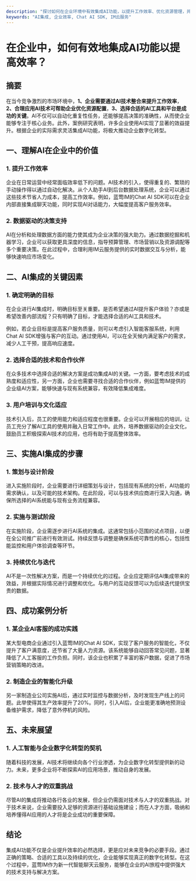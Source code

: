 ```yaml
---
description: "探讨如何在企业环境中有效集成AI功能，以提升工作效率、优化资源管理，并介绍具体的实施策略和技术方案。"
keywords: "AI集成, 企业效率, Chat AI SDK, IM云服务"
---
```

# 在企业中，如何有效地集成AI功能以提高效率？

## 摘要

在当今竞争激烈的市场环境中，**1、企业需要通过AI技术整合来提升工作效率**，**2、合理应用AI技术可帮助企业优化资源配置**，**3、选择合适的AI工具和平台是成功的关键**。AI不仅可以自动化重复性任务，还能够提高决策的准确性，从而使企业能够专注于核心业务。此外，案例研究表明，许多企业使用AI实现了显著的效益提升。根据企业的实际需求灵活集成AI功能，将极大推动企业数字化转型。

## 一、理解AI在企业中的价值

### 1. 提升工作效率

企业在日常运营中经常面临效率低下的问题。AI技术的引入，使得重复的、繁琐的手动操作得以通过自动化解决。从个人助手AI到后台数据处理系统，企业可以通过这些技术节省人力成本，提高工作效率。例如，蓝莺IM的Chat AI SDK可以在企业内部直接集成聊天功能，同时实现AI对话能力，大幅度提高客户服务效率。

### 2. 数据驱动的决策支持

AI在分析和处理数据方面的能力使其成为企业决策的强大助力。通过数据挖掘和机器学习，企业可以获取更具深度的信息，指导预算管理、市场营销以及资源调配等多个重要决策。在此过程中，合理利用IM云服务提供的实时数据交互与分析，能够快速响应市场变化。

## 二、AI集成的关键因素

### 1. 确定明确的目标

在企业进行AI集成时，明确目标至关重要。是否希望通过AI提升客户体验？亦或是希望改善内部流程？只有明确了目标，才能选择合适的AI工具和技术。

例如，若企业目标是提高客户服务质量，则可以考虑引入智能客服系统，利用Chat AI SDK增强与客户的互动。通过使用AI，可以在全天候内满足客户的需求，减少人工干预，提高响应速度。

### 2. 选择合适的技术和合作伙伴

在众多技术中选择合适的解决方案是成功集成AI的关键。一方面，要考虑技术的成熟度和适应性，另一方面，企业也需要寻找合适的合作伙伴，例如蓝莺IM提供的企业级AI方案，能够快速与现有系统兼容，有效降低集成难度。

### 3. 用户培训与文化适应

技术引入后，员工的使用能力和适应程度也很重要。企业可以开展相应的培训，让员工充分了解AI工具的使用并融入日常工作中。此外，培养数据驱动的企业文化，鼓励员工积极探索AI技术的应用，也将有助于提高整体效率。

## 三、实施AI集成的步骤

### 1. 策划与设计阶段

进入实施阶段时，企业需要进行详细策划与设计，包括现有系统的分析，AI功能的需求确认，以及可能的技术架构。在此阶段，可以与技术供应商进行深入沟通，确保所选择的AI系统能与现有业务流程兼容。

### 2. 实施与测试阶段

在实施阶段，企业需逐步进行AI系统的集成。这通常包括小范围的试点项目，以便在全公司推广前进行有效测试。持续反馈与调整是确保系统可靠性的核心，包括性能监控和用户体验调查等环节。

### 3. 持续优化与迭代

AI不是一次性解决方案，而是一个持续优化的过程。企业应定期评估AI集成带来的效益，并根据实际情况进行调整和优化。与用户的互动反馈可以为后续迭代提供宝贵的数据。

## 四、成功案例分析

### 1. 某企业AI客服的成功实践

某大型电商企业通过引入蓝莺IM的Chat AI SDK，实现了客户服务的智能化，不仅提升了客户满意度，还节省了大量人力资源。该系统能够自动回答常见问题，显著降低了人工客服的工作负担。同时，该企业也积累了丰富的客户数据，促进了市场营销策略的改进。 

### 2. 制造企业的智能化升级

另一家制造业公司实施AI后，通过实时监控与数据分析，及时发现生产线上的问题。此举使得其生产效率提升了20%。同时，引入AI后，企业能更准确地预测设备维护需求，降低了意外停机的风险。

## 五、未来展望

### 1. 人工智能与企业数字化转型的契机

随着科技的发展，AI技术将继续向各个行业渗透，为企业数字化转型提供新的动力。未来，更多企业将不断探索AI的应用场景，推动自身的发展。

### 2. 技术与人才的双重挑战

尽管AI的集成将推动各行各业的发展，但企业仍需面对技术与人才的双重挑战。对于技术来说，企业需要投入足够的资源进行基础设施建设；而在人才方面，吸纳和培养懂得AI应用的人才将是企业成功的重要保障。

## 结论

集成AI功能不仅是企业提升效率的必然选择，更是应对未来竞争的必要手段。通过正确的策略、合适的工具以及持续的优化，企业能够实现真正的数字化转型。在这个过程中，蓝莺IM作为新一代智能聊天云服务，能够在企业的AI旅程中提供强大的技术支持与解决方案。
